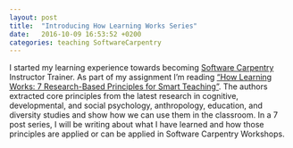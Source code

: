```yaml
---
layout: post
title:  "Introducing How Learning Works Series"
date:   2016-10-09 16:53:52 +0200
categories: teaching SoftwareCarpentry
---
```


I started my learning experience towards becoming [Software Carpentry](http://software-carpentry.org/)
Instructor Trainer. As part of my assignment I’m reading
[“How Learning Works: 7 Research-Based Principles for Smart Teaching”](https://www.amazon.com/How-Learning-Works-Research-Based-Principles/dp/0470484101).
The authors extracted core principles from the latest research in
cognitive, developmental, and social psychology, anthropology, education,
and diversity studies and show how we can use them in the classroom.
In a 7 post series, I will be writing about what I have learned and
how those principles are applied or can be applied in
Software Carpentry Workshops.
